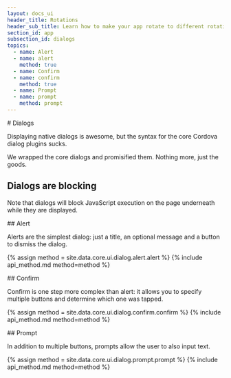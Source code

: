 ```yaml
---
layout: docs_ui
header_title: Rotations
header_sub_title: Learn how to make your app rotate to different rotations.
section_id: app
subsection_id: dialogs
topics:
  - name: Alert
  - name: alert
    method: true
  - name: Confirm
  - name: confirm
    method: true
  - name: Prompt
  - name: prompt
    method: prompt
---
```


<section class="docs-section" id="dialogs">
# Dialogs

Displaying native dialogs is awesome, but the syntax for the core Cordova dialog
plugins sucks.

We wrapped the core dialogs and promisified them. Nothing more, just the goods.

## Dialogs are blocking

Note that dialogs will block JavaScript execution on the page underneath while they are displayed.

<section class="docs-section" id="alert">
## Alert

Alerts are the simplest dialog: just a title, an optional message and a button to dismiss the dialog.

{% assign method = site.data.core.ui.dialog.alert.alert %}
{% include api_method.md method=method %}
</section>

<section class="docs-section" id="confirm">
## Confirm

Confirm is one step more complex than alert: it allows you to specify multiple buttons and determine which one was tapped.

{% assign method = site.data.core.ui.dialog.confirm.confirm %}
{% include api_method.md method=method %}
</section>

<section class="docs-section" id="prompt">
## Prompt

In addition to multiple buttons, prompts allow the user to also input text.

{% assign method = site.data.core.ui.dialog.prompt.prompt %}
{% include api_method.md method=method %}
</section>

</section>
